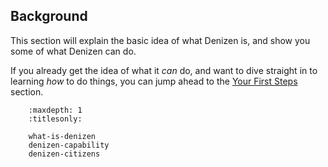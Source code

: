 Background
----------

This section will explain the basic idea of what Denizen is, and show you some of what Denizen can do.

If you already get the idea of what it *can* do, and want to dive straight in to learning *how* to do things, you can jump ahead to the [Your First Steps](/guides/first-steps/index) section.

``` toctree::
    :maxdepth: 1
    :titlesonly:

    what-is-denizen
    denizen-capability
    denizen-citizens
```
